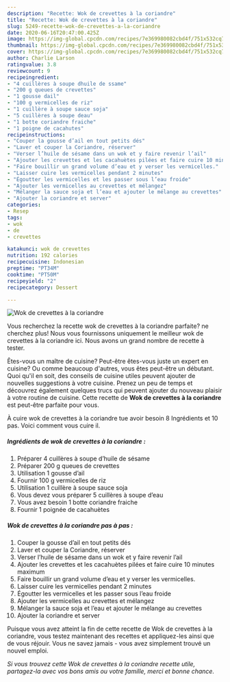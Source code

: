 ```yaml
---
description: "Recette: Wok de crevettes à la coriandre"
title: "Recette: Wok de crevettes à la coriandre"
slug: 5249-recette-wok-de-crevettes-a-la-coriandre
date: 2020-06-16T20:47:00.425Z
image: https://img-global.cpcdn.com/recipes/7e369980082cbd4f/751x532cq70/wok-de-crevettes-a-la-coriandre-photo-principale-de-la-recette.jpg
thumbnail: https://img-global.cpcdn.com/recipes/7e369980082cbd4f/751x532cq70/wok-de-crevettes-a-la-coriandre-photo-principale-de-la-recette.jpg
cover: https://img-global.cpcdn.com/recipes/7e369980082cbd4f/751x532cq70/wok-de-crevettes-a-la-coriandre-photo-principale-de-la-recette.jpg
author: Charlie Larson
ratingvalue: 3.8
reviewcount: 9
recipeingredient:
- "4 cuillères à soupe dhuile de ssame"
- "200 g queues de crevettes"
- "1 gousse dail"
- "100 g vermicelles de riz"
- "1 cuillère à soupe sauce soja"
- "5 cuillères à soupe deau"
- "1 botte coriandre fraiche"
- "1 poigne de cacahutes"
recipeinstructions:
- "Couper la gousse d’ail en tout petits dés"
- "Laver et couper la Coriandre, réserver"
- "Verser l’huile de sésame dans un wok et y faire revenir l’ail"
- "Ajouter les crevettes et les cacahuètes pilées et faire cuire 10 minutes maximum"
- "Faire bouillir un grand volume d’eau et y verser les vermicelles."
- "Laisser cuire les vermicelles pendant 2 minutes"
- "Égoutter les vermicelles et les passer sous l’eau froide"
- "Ajouter les vermicelles au crevettes et mélangez"
- "Mélanger la sauce soja et l’eau et ajouter le mélange au crevettes"
- "Ajouter la coriandre et server"
categories:
- Resep
tags:
- wok
- de
- crevettes

katakunci: wok de crevettes 
nutrition: 192 calories
recipecuisine: Indonesian
preptime: "PT34M"
cooktime: "PT50M"
recipeyield: "2"
recipecategory: Dessert

---
```



![Wok de crevettes à la coriandre](https://img-global.cpcdn.com/recipes/7e369980082cbd4f/751x532cq70/wok-de-crevettes-a-la-coriandre-photo-principale-de-la-recette.jpg)

Vous recherchez la recette wok de crevettes à la coriandre parfaite? ne cherchez plus! Nous vous fournissons uniquement le meilleur wok de crevettes à la coriandre ici. Nous avons un grand nombre de recette à tester.

Êtes-vous un maître de cuisine? Peut-être êtes-vous juste un expert en cuisine? Ou comme beaucoup d'autres, vous êtes peut-être un débutant. Quoi qu'il en soit, des conseils de cuisine utiles peuvent ajouter de nouvelles suggestions à votre cuisine. Prenez un peu de temps et découvrez également quelques trucs qui peuvent ajouter du nouveau plaisir à votre routine de cuisine. Cette recette de <strong> Wok de crevettes à la coriandre </strong> est peut-être parfaite pour vous.

<!--inarticleads1-->

À cuire wok de crevettes à la coriandre tue avoir besoin 8 Ingrédients et 10 pas. Voici comment vous cuire il.

##### Ingrédients de wok de crevettes à la coriandre :

1. Préparer 4 cuillères à soupe d’huile de sésame
1. Préparer 200 g queues de crevettes
1. Utilisation 1 gousse d’ail
1. Fournir 100 g vermicelles de riz
1. Utilisation 1 cuillère à soupe sauce soja
1. Vous devez vous préparer 5 cuillères à soupe d’eau
1. Vous avez besoin 1 botte coriandre fraiche
1. Fournir 1 poignée de cacahuètes




<!--inarticleads2-->

##### Wok de crevettes à la coriandre pas à pas :

1. Couper la gousse d’ail en tout petits dés
1. Laver et couper la Coriandre, réserver
1. Verser l’huile de sésame dans un wok et y faire revenir l’ail
1. Ajouter les crevettes et les cacahuètes pilées et faire cuire 10 minutes maximum
1. Faire bouillir un grand volume d’eau et y verser les vermicelles.
1. Laisser cuire les vermicelles pendant 2 minutes
1. Égoutter les vermicelles et les passer sous l’eau froide
1. Ajouter les vermicelles au crevettes et mélangez
1. Mélanger la sauce soja et l’eau et ajouter le mélange au crevettes
1. Ajouter la coriandre et server




<!--inarticleads1-->

<p>
Puisque vous avez atteint la fin de cette recette de Wok de crevettes à la coriandre, vous testez maintenant des recettes et appliquez-les ainsi que de vous réjouir. Vous ne savez jamais - vous avez simplement trouvé un nouvel emploi.
</p>

<p>
<i>Si vous trouvez cette Wok de crevettes à la coriandre recette utile, partagez-la avec vos bons amis ou votre famille, merci et bonne chance.</i>
</p>
